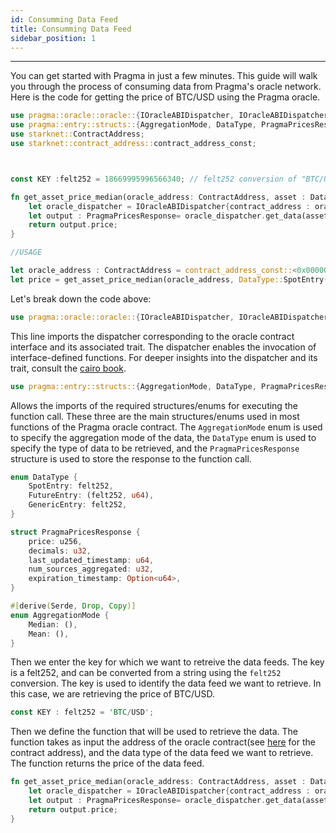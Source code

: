 ```yaml
---
id: Consumming Data Feed
title: Consumming Data Feed
sidebar_position: 1
---
```


---

You can get started with Pragma in just a few minutes. This guide will walk you through the process of consuming data from Pragma's oracle network.
Here is the code for getting the price of BTC/USD using the Pragma oracle.



```rust
use pragma::oracle::oracle::{IOracleABIDispatcher, IOracleABIDispatcherTrait};
use pragma::entry::structs::{AggregationMode, DataType, PragmaPricesResponse};
use starknet::ContractAddress;
use starknet::contract_address::contract_address_const;



const KEY :felt252 = 18669995996566340; // felt252 conversion of "BTC/USD", can also write const KEY : felt252 = 'BTC/USD';

fn get_asset_price_median(oracle_address: ContractAddress, asset : DataType) -> u256  { 
    let oracle_dispatcher = IOracleABIDispatcher{contract_address : oracle_address};
    let output : PragmaPricesResponse= oracle_dispatcher.get_data(asset, AggregationMode::Median(()));
    return output.price;
}

//USAGE

let oracle_address : ContractAddress = contract_address_const::<0x000000000000000000000>();
let price = get_asset_price_median(oracle_address, DataType::SpotEntry(KEY));


```

Let's break down the code above:

```rust
use pragma::oracle::oracle::{IOracleABIDispatcher, IOracleABIDispatcherTrait};
```

This line imports the dispatcher corresponding to the oracle contract interface and its associated trait. The dispatcher enables the invocation of interface-defined functions. For deeper insights into the dispatcher and its trait, consult the [cairo book](https://book.cairo-lang.org/ch99-02-02-contract-dispatcher-library-dispatcher-and-system-calls.html).


```rust 
use pragma::entry::structs::{AggregationMode, DataType, PragmaPricesResponse};
```

Allows the imports of the required structures/enums for executing the function call. These three are the main structures/enums used in most functions of the Pragma oracle contract. The `AggregationMode` enum is used to specify the aggregation mode of the data, the `DataType` enum is used to specify the type of data to be retrieved, and the `PragmaPricesResponse` structure is used to store the response to the function call.

```rust
enum DataType {
    SpotEntry: felt252,
    FutureEntry: (felt252, u64),
    GenericEntry: felt252,
}

struct PragmaPricesResponse {
    price: u256,
    decimals: u32,
    last_updated_timestamp: u64,
    num_sources_aggregated: u32,
    expiration_timestamp: Option<u64>,
}

#[derive(Serde, Drop, Copy)]
enum AggregationMode {
    Median: (),
    Mean: (),
}
```

Then we enter the key for which we want to retreive the data feeds. The key is a felt252, and can be converted from a string using the `felt252` conversion. The key is used to identify the data feed we want to retrieve. In this case, we are retrieving the price of BTC/USD.

```rust
const KEY : felt252 = 'BTC/USD';
```

Then we define the function that will be used to retrieve the data. The function takes as input the address of the oracle contract(see [here](./docs/Resources/Cairo%201/data-feeds/consuming-data) for the contract address), and the data type of the data feed we want to retrieve. The function returns the price of the data feed.

```rust
fn get_asset_price_median(oracle_address: ContractAddress, asset : DataType) -> u256  { 
    let oracle_dispatcher = IOracleABIDispatcher{contract_address : oracle_address};
    let output : PragmaPricesResponse= oracle_dispatcher.get_data(asset, AggregationMode::Median(()));
    return output.price;
}
```

